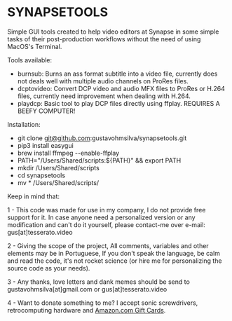 # SYNAPSETOOLS   

Simple GUI tools created to help video editors at Synapse in some simple tasks of their post-production workflows without the need of using MacOS's Terminal.   
   
   
Tools available:   
* burnsub: Burns an ass format subtitle into a video file, currently does not deals well with multiple audio channels on ProRes files.   
* dcptovideo: Convert DCP video and audio MFX files to ProRes or H.264 files, currently need improvement when dealing with H.264.   
* playdcp: Basic tool to play DCP files directly using ffplay. REQUIRES A BEEFY COMPUTER!   
   
   
   
Installation:   
* git clone git@github.com:gustavohmsilva/synapsetools.git
* pip3 install easygui   
* brew install ffmpeg --enable-ffplay   
* PATH="/Users/Shared/scripts:${PATH}" && export PATH   
* mkdir /Users/Shared/scripts   
* cd synapsetools   
* mv * /Users/Shared/scripts/   
   
   
   
   
Keep in mind that: 

1 - This code was made for use in my company, I do not provide free support for it. In case anyone need a personalized version or any modification and can't do it yourself, please contact-me over e-mail: gus[at]tesserato.video

2 - Giving the scope of the project, All comments, variables and other elements may be in Portuguese, If you don't speak the language, be calm and read the code, it's not rocket science (or hire me for personalizing the source code as your needs).

3 - Any thanks, love letters and dank memes should be send to gustavohmsilva[at]gmail.com or gus[at]tesserato.video

4 - Want to donate something to me? I accept sonic screwdrivers, retrocomputing hardware and [Amazon.com Gift Cards](https://www.gyft.com/buy-gift-cards/amazon-com/).
